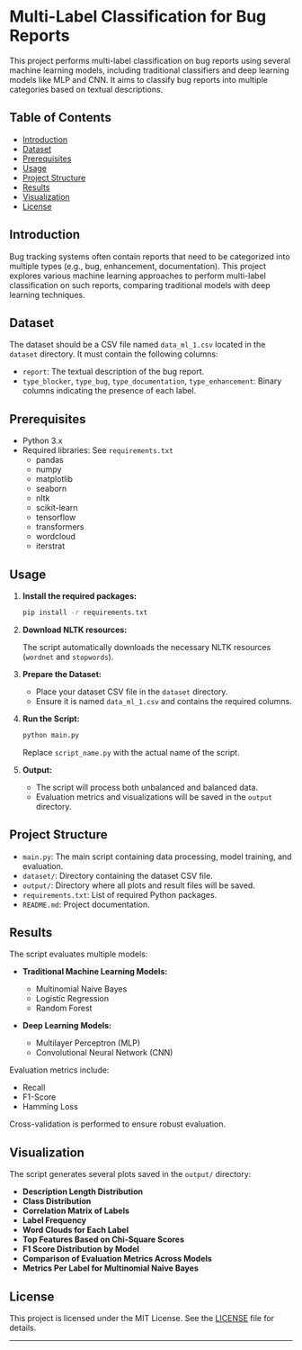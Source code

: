 # Multi-Label Classification for Bug Reports

This project performs multi-label classification on bug reports using several machine learning models, including traditional classifiers and deep learning models like MLP and CNN. It aims to classify bug reports into multiple categories based on textual descriptions.

## Table of Contents

- [Introduction](#introduction)
- [Dataset](#dataset)
- [Prerequisites](#prerequisites)
- [Usage](#usage)
- [Project Structure](#project-structure)
- [Results](#results)
- [Visualization](#visualization)
- [License](#license)

## Introduction

Bug tracking systems often contain reports that need to be categorized into multiple types (e.g., bug, enhancement, documentation). This project explores various machine learning approaches to perform multi-label classification on such reports, comparing traditional models with deep learning techniques.

## Dataset

The dataset should be a CSV file named `data_ml_1.csv` located in the `dataset` directory. It must contain the following columns:

- `report`: The textual description of the bug report.
- `type_blocker`, `type_bug`, `type_documentation`, `type_enhancement`: Binary columns indicating the presence of each label.

## Prerequisites

- Python 3.x
- Required libraries: See `requirements.txt`
    - pandas
    - numpy
    - matplotlib
    - seaborn
    - nltk
    - scikit-learn
    - tensorflow
    - transformers
    - wordcloud
    - iterstrat

## Usage

1. **Install the required packages:**

   ```bash
   pip install -r requirements.txt
   ```

2. **Download NLTK resources:**

   The script automatically downloads the necessary NLTK resources (`wordnet` and `stopwords`).

3. **Prepare the Dataset:**

   - Place your dataset CSV file in the `dataset` directory.
   - Ensure it is named `data_ml_1.csv` and contains the required columns.

4. **Run the Script:**

   ```bash
   python main.py
   ```

   Replace `script_name.py` with the actual name of the script.

5. **Output:**

   - The script will process both unbalanced and balanced data.
   - Evaluation metrics and visualizations will be saved in the `output` directory.

## Project Structure

- `main.py`: The main script containing data processing, model training, and evaluation.
- `dataset/`: Directory containing the dataset CSV file.
- `output/`: Directory where all plots and result files will be saved.
- `requirements.txt`: List of required Python packages.
- `README.md`: Project documentation.

## Results

The script evaluates multiple models:

- **Traditional Machine Learning Models:**
  - Multinomial Naive Bayes
  - Logistic Regression
  - Random Forest

- **Deep Learning Models:**
  - Multilayer Perceptron (MLP)
  - Convolutional Neural Network (CNN)

Evaluation metrics include:

- Recall
- F1-Score
- Hamming Loss

Cross-validation is performed to ensure robust evaluation.

## Visualization

The script generates several plots saved in the `output/` directory:

- **Description Length Distribution**
- **Class Distribution**
- **Correlation Matrix of Labels**
- **Label Frequency**
- **Word Clouds for Each Label**
- **Top Features Based on Chi-Square Scores**
- **F1 Score Distribution by Model**
- **Comparison of Evaluation Metrics Across Models**
- **Metrics Per Label for Multinomial Naive Bayes**

## License

This project is licensed under the MIT License. See the [LICENSE](LICENSE) file for details.

---

